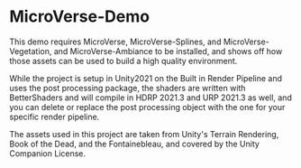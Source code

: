 # MicroVerse-Demo

This demo requires MicroVerse, MicroVerse-Splines, and MicroVerse-Vegetation, and MicroVerse-Ambiance to be installed, and shows off how those assets can be used to build a high quality environment. 

While the project is setup in Unity2021 on the Built in Render Pipeline and uses the post processing package, the shaders are written with BetterShaders and will compile in HDRP 2021.3 and URP 2021.3 as well, and you can delete or replace the post processing object with the one for your specific render pipeline.

The assets used in this project are taken from Unity's Terrain Rendering, Book of the Dead, and the Fontainebleau, and covered by the Unity Companion License.


